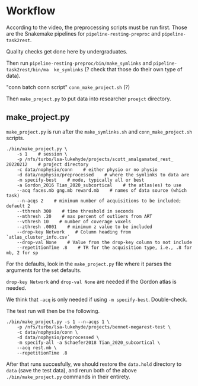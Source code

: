 # Workflow

According to the video, the preprocessing scripts must be run first.
Those are the Snakemake pipelines for `pipeline-resting-preproc` and
`pipeline-task2rest`.

Quality checks get done here by undergraduates.

Then run `pipeline-resting-preproc/bin/make_symlinks` and 
`pipeline-task2rest/bin/ma  ke_symlinks` (?  check that those do their own
type of data).

"conn batch conn script"  `conn_make_project.sh` (?)

Then `make_project.py` to put data into researcher `proejct` directory.



## make_project.py

`make_project.py` is run after the `make_symlinks.sh` and `conn_make_project.sh` scripts.

```
./bin/make_project.py \
    -s 1    # session \
    -p /nfs/turbo/lsa-lukehyde/projects/scott_amalgamated_rest_ 20220212    # project directory
    -c data/nophysio/conn    # either physio or no physio
    -d data/nophysio/preprocessed    # where the symlinks to data are
    -m specify-best    # mode, typically all or best
    -a Gordon_2016 Tian_2020_subcortical    # the atlas(es) to use
    --acq faces.mb gng.mb reward.mb    # names of data source (which task)
    --n-acqs 2    # minimum number of acquisitions to be included; default 2
    --tthresh 300    # time threshold in seconds
    --mthresh .20    # max percent of outliers from ART
    --vthresh 10    # number of coverage voxels
    --zthresh .0001    # minimum z value to be included
    --drop-key Network    # Column heading from `atlas_cluster_info.csv`
    --drop-val None    # Value from the drop-key column to not include
    --repetitionTime .8    # TR for the acquisition type, i.e., .8 for mb, 2 for sp
```

For the defaults, look in the `make_project.py` file where it parses the arguments for
the set defaults.


`drop-key Network` and `drop-val None` are needed if the Gordon atlas is needed.

We think that `-acq` is only needed if using `-m specify-best`.  Double-check.

The test run will then be the following.

```
./bin/make_project.py -s 1 --n-acqs 1 \
    -p /nfs/turbo/lsa-lukehyde/projects/bennet-megarest-test \
    -c data/nophysio/conn \
    -d data/nophysio/preprocessed \
    -m specify-all -a Schaefer2018 Tian_2020_subcortical \
    --acq rest.mb \
    --repetitionTime .8
```

After that runs succesfully, we should restore the `data.hold` directory to `data`
(save the test data), and rerun both of the above `./bin/make_project.py` commands
in their entirety.

